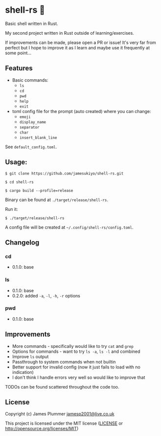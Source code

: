 # shell-rs 🦀

Basic shell written in Rust.

My second project written in Rust outside of learning/exercises.

If improvements can be made, please open a PR or issue! It's very far from
perfect but I hope to improve it as I learn and maybe use it frequently at some
point...

## Features

- Basic commands:
	- `ls`
	- `cd`
	- `pwd`
	- `help`
	- `exit`
- toml config file for the prompt (auto created) where you can change:
	- `emoji`
	- `display_name`
	- `separator`
	- `char`
	- `insert_blank_line`

See `default_config.toml`.

## Usage:

```
$ git clone https://github.com/jamesukiyo/shell-rs.git

$ cd shell-rs

$ cargo build --profile=release
```
Binary can be found at `./target/release/shell-rs`.

Run it:
```
$ ./target/release/shell-rs
```
A config file will be created at `~/.config/shell-rs/config.toml`.

## Changelog

### cd
- 0.1.0: base

### ls
- 0.1.0: base
- 0.2.0: added `-a`, `-l`, `-h`, `-r` options

### pwd
- 0.1.0: base

## Improvements

- More commands - specifically would like to try `cat` and `grep`
- Options for commands - want to try `ls -a`, `ls -l` and combined
- Improve `ls` output
- Passthrough to system commands when not builtin
- Better support for invalid config (now it just fails to load with no indication)
- I don't think I handle errors very well so would like to improve that

TODOs can be found scattered throughout the code too.

## License

Copyright (c) James Plummer <jamesp2001@live.co.uk>

This project is licensed under the MIT license ([LICENSE] or <http://opensource.org/licenses/MIT>)

[LICENSE]: ./LICENSE
